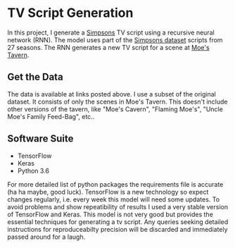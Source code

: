 # TV Script Generation
In this project, I generate a [Simpsons](https://en.wikipedia.org/wiki/The_Simpsons) TV script using a recursive neural network (RNN).  The model uses part of the [Simpsons dataset](https://www.kaggle.com/wcukierski/the-simpsons-by-the-data)  scripts from 27 seasons.  The RNN generates a new TV script for a scene at [Moe's Tavern](https://simpsonswiki.com/wiki/Moe's_Tavern).

## Get the Data
The data is available at links posted above.  I use a subset of the original dataset.  It consists of only the scenes in Moe's Tavern.  This doesn't include other versions of the tavern, like "Moe's Cavern", "Flaming Moe's", "Uncle Moe's Family Feed-Bag", etc..

## Software Suite

* TensorFlow  
* Keras  
* Python 3.6

For more detailed list of python packages the requirements file is accurate (ha ha maybe, good luck). TensorFlow is a new technology so expect changes regularly, i.e. every week this model will need some updates. To avoid problems and show repeatibility of results I used a very stable version of TensorFlow and Keras. This model is not very good but provides the essential techniques for generating a tv script.  Any queries seeking detailed instructions for reproduceabilty precision will be discarded and immediately passed around for a laugh. 



